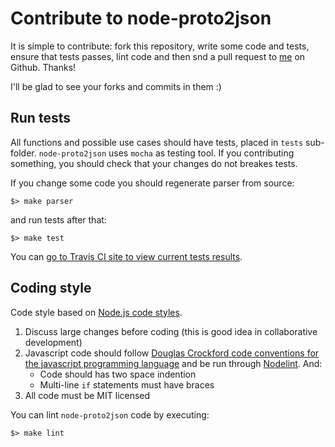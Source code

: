 Contribute to node-proto2json
=============================


It is simple to contribute: fork this repository, write some code and tests,
ensure that tests passes, lint code
and then snd a pull request to [me](https://github.com/Sannis) on Github. Thanks!

I'll be glad to see your forks and commits in them :)


Run tests
---------

All functions and possible use cases should have tests, placed in `tests` sub-folder.
`node-proto2json` uses `mocha` as testing tool. If you contributing something,
you should check that your changes do not breakes tests.

If you change some code you should regenerate parser from source:

    $> make parser

and run tests after that:

    $> make test

You can [go to Travis CI site to view current tests results](http://travis-ci.org/Sannis/node-proto2json).


Coding style
------------

Code style based on [Node.js code styles](http://github.com/ry/node/wiki/contributing).

1. Discuss large changes before coding (this is good idea in collaborative development)
2. Javascript code should follow [Douglas Crockford code conventions for the javascript programming language](http://javascript.crockford.com/code.html) and be run through [Nodelint](http://github.com/tav/nodelint). And:
    * Code should has two space indention
    * Multi-line <code>if</code> statements must have braces
3. All code must be MIT licensed

You can lint `node-proto2json` code by executing:

    $> make lint
